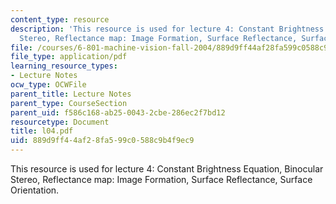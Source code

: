 ```yaml
---
content_type: resource
description: 'This resource is used for lecture 4: Constant Brightness Equation, Binocular
  Stereo, Reflectance map: Image Formation, Surface Reflectance, Surface Orientation.'
file: /courses/6-801-machine-vision-fall-2004/889d9ff44af28fa599c0588c9b4f9ec9_l04.pdf
file_type: application/pdf
learning_resource_types:
- Lecture Notes
ocw_type: OCWFile
parent_title: Lecture Notes
parent_type: CourseSection
parent_uid: f586c168-ab25-0043-2cbe-286ec2f7bd12
resourcetype: Document
title: l04.pdf
uid: 889d9ff4-4af2-8fa5-99c0-588c9b4f9ec9
---
```

This resource is used for lecture 4: Constant Brightness Equation, Binocular Stereo, Reflectance map: Image Formation, Surface Reflectance, Surface Orientation.


